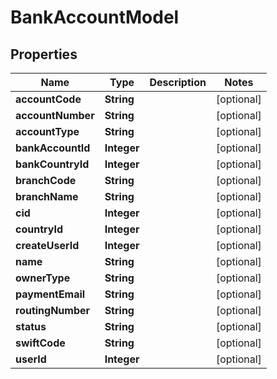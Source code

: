 

# BankAccountModel


## Properties

| Name | Type | Description | Notes |
|------------ | ------------- | ------------- | -------------|
|**accountCode** | **String** |  |  [optional] |
|**accountNumber** | **String** |  |  [optional] |
|**accountType** | **String** |  |  [optional] |
|**bankAccountId** | **Integer** |  |  [optional] |
|**bankCountryId** | **Integer** |  |  [optional] |
|**branchCode** | **String** |  |  [optional] |
|**branchName** | **String** |  |  [optional] |
|**cid** | **Integer** |  |  [optional] |
|**countryId** | **Integer** |  |  [optional] |
|**createUserId** | **Integer** |  |  [optional] |
|**name** | **String** |  |  [optional] |
|**ownerType** | **String** |  |  [optional] |
|**paymentEmail** | **String** |  |  [optional] |
|**routingNumber** | **String** |  |  [optional] |
|**status** | **String** |  |  [optional] |
|**swiftCode** | **String** |  |  [optional] |
|**userId** | **Integer** |  |  [optional] |



